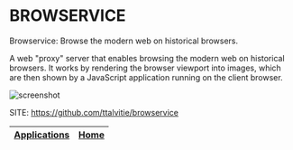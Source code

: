 # BROWSERVICE

 Browservice: Browse the modern web on historical browsers.
 
 A web "proxy" server that enables browsing the modern web on historical browsers. It works by rendering the browser viewport into images, which are then shown by a JavaScript application running on the client browser.

 ![screenshot](https://raw.githubusercontent.com/ttalvitie/browservice/refs/heads/master/fig/nt4_ie6_instagram.png)
 
 SITE: https://github.com/ttalvitie/browservice

 | [Applications](https://portable-linux-apps.github.io/apps.html) | [Home](https://portable-linux-apps.github.io)
 | --- | --- |
